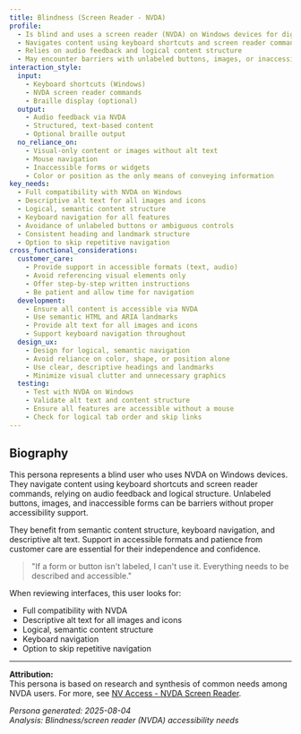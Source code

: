 ```yaml
---
title: Blindness (Screen Reader - NVDA)
profile:
  - Is blind and uses a screen reader (NVDA) on Windows devices for digital access
  - Navigates content using keyboard shortcuts and screen reader commands
  - Relies on audio feedback and logical content structure
  - May encounter barriers with unlabeled buttons, images, or inaccessible forms
interaction_style:
  input:
    - Keyboard shortcuts (Windows)
    - NVDA screen reader commands
    - Braille display (optional)
  output:
    - Audio feedback via NVDA
    - Structured, text-based content
    - Optional braille output
  no_reliance_on:
    - Visual-only content or images without alt text
    - Mouse navigation
    - Inaccessible forms or widgets
    - Color or position as the only means of conveying information
key_needs:
  - Full compatibility with NVDA on Windows
  - Descriptive alt text for all images and icons
  - Logical, semantic content structure
  - Keyboard navigation for all features
  - Avoidance of unlabeled buttons or ambiguous controls
  - Consistent heading and landmark structure
  - Option to skip repetitive navigation
cross_functional_considerations:
  customer_care:
    - Provide support in accessible formats (text, audio)
    - Avoid referencing visual elements only
    - Offer step-by-step written instructions
    - Be patient and allow time for navigation
  development:
    - Ensure all content is accessible via NVDA
    - Use semantic HTML and ARIA landmarks
    - Provide alt text for all images and icons
    - Support keyboard navigation throughout
  design_ux:
    - Design for logical, semantic navigation
    - Avoid reliance on color, shape, or position alone
    - Use clear, descriptive headings and landmarks
    - Minimize visual clutter and unnecessary graphics
  testing:
    - Test with NVDA on Windows
    - Validate alt text and content structure
    - Ensure all features are accessible without a mouse
    - Check for logical tab order and skip links
---
```


## Biography

This persona represents a blind user who uses NVDA on Windows devices. They navigate content using keyboard shortcuts and screen reader commands, relying on audio feedback and logical structure. Unlabeled buttons, images, and inaccessible forms can be barriers without proper accessibility support.

They benefit from semantic content structure, keyboard navigation, and descriptive alt text. Support in accessible formats and patience from customer care are essential for their independence and confidence.

> "If a form or button isn't labeled, I can't use it. Everything needs to be described and accessible."

When reviewing interfaces, this user looks for:
- Full compatibility with NVDA
- Descriptive alt text for all images and icons
- Logical, semantic content structure
- Keyboard navigation
- Option to skip repetitive navigation

---

**Attribution:**  
This persona is based on research and synthesis of common needs among NVDA users. For more, see [NV Access - NVDA Screen Reader](https://www.nvaccess.org/).

*Persona generated: 2025-08-04*  
*Analysis: Blindness/screen reader (NVDA) accessibility needs*
